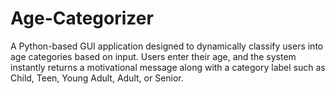 # Age-Categorizer
A Python-based GUI application designed to dynamically classify users into age categories based on input. Users enter their age, and the system instantly returns a motivational message along with a category label such as Child, Teen, Young Adult, Adult, or Senior.
